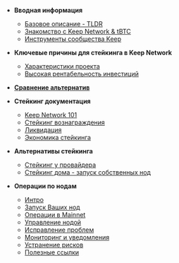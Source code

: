 - **Вводная информация**
	- [Базовое описание - TLDR](basics/start.md)
	- [Знакомство с Keep Network & tBTC](basics/intro.md)
	- [Инструменты сообщества Keep](basics/tools.md)

- **Ключевые причины для стейкинга в Keep Network**
	- [Характеристики проекта](Reasons/reasons.md)
	- [Высокая рентабельность инвестиций](Reasons/roi.md)

- [**Сравнение альтернатив**](comparison/comparesimilar.md)
	

- **Стейкинг документация**
	- [Keep Network 101](stakingdoc/keep101.md)
	- [Стейкинг вознаграждения](stakingdoc/rewards.md)
	- [Ликвидация](stakingdoc/slashing.md)
	- [Экономика стейкинга](stakingdoc/economics.md)

- **Альтернативы стейкинга**
	- [Стейкинг у провайдера](stakingdoc/stakingoptions.md)
	- [Стейкинг дома - запуск собственных нод](stakingdoc/stakingoptions.md)

- **Операции по нодам**
  - [Интро](Node-Operation/intro-operation.md)
  - [Запуск Ваших нод](Node-Operation/deploy.md)
  - [Операции в Mainnet](Node-Operation/mainnet.md)
  - [Управление нодой](Node-Operation/manage.md)
  - [Исправление проблем](Node-Operation/troubleshooting.md)
  - [Мониторинг и уведомления](Node-Operation/monitoring.md)
  - [Устранение рисков](Node-Operation/risks.md)
  - [Полезные ссылки](Node-Operation/links.md)
